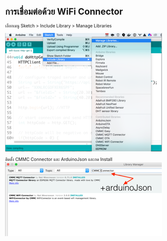 # การเชื่อมต่อด้วย WiFi Connector

เลือกเมนู Sketch > Include Library > Manage Libraries

![Sketch > Include Library > Manage Libraries](images/arduino-manage-libraries.png)

ติดตั้ง CMMC Connector และ ArduinoJson และกด Install
![พิมพ์ CMMC Conenctor และ ArduinoJson](install-cmmc-connector.png)